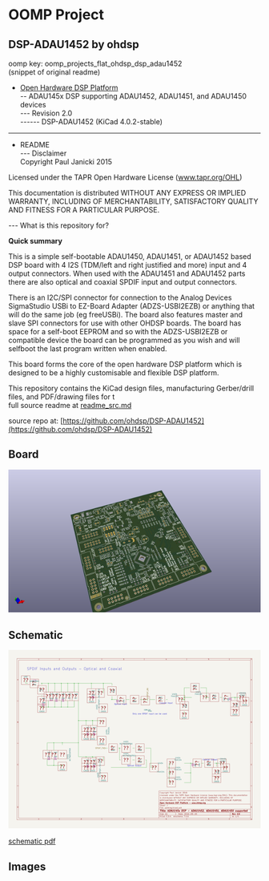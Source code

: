 # OOMP Project  
## DSP-ADAU1452  by ohdsp  
  
oomp key: oomp_projects_flat_ohdsp_dsp_adau1452  
(snippet of original readme)  
  
- [Open Hardware DSP Platform](http://www.ohdsp.org)  
-- ADAU145x DSP supporting ADAU1452, ADAU1451, and ADAU1450 devices  
--- Revision 2.0  
------ DSP-ADAU1452 (KiCad 4.0.2-stable)  
---  
- README  
--- Disclaimer  
Copyright Paul Janicki 2015  
  
Licensed under the TAPR Open Hardware License (www.tapr.org/OHL)  
  
This documentation is distributed WITHOUT ANY EXPRESS OR IMPLIED WARRANTY, INCLUDING OF MERCHANTABILITY, SATISFACTORY QUALITY AND FITNESS FOR A PARTICULAR PURPOSE.  
  
--- What is this repository for?  
  
**Quick summary**  
  
This is a simple self-bootable ADAU1450, ADAU1451, or ADAU1452 based DSP board with 4 I2S (TDM/left and right justified and more) input and 4 output connectors. When used with the ADAU1451 and ADAU1452 parts there are also optical and coaxial SPDIF input and output connectors.   
  
There is an I2C/SPI connector for connection to the Analog Devices SigmaStudio USBi to EZ-Board Adapter (ADZS-USBI2EZB) or anything that will do the same job (eg freeUSBi). The board also features master and slave SPI connectors for use with other OHDSP boards. The board has space for a self-boot EEPROM and so with the ADZS-USBI2EZB or compatible device the board can be programmed as you wish and will selfboot the last program written when enabled.   
  
This board forms the core of the open hardware DSP platform which is designed to be a highly customisable and flexible DSP platform.   
  
This repository contains the KiCad design files, manufacturing Gerber/drill files, and PDF/drawing files for t  
  full source readme at [readme_src.md](readme_src.md)  
  
source repo at: [https://github.com/ohdsp/DSP-ADAU1452](https://github.com/ohdsp/DSP-ADAU1452)  
## Board  
  
[![working_3d.png](working_3d_600.png)](working_3d.png)  
## Schematic  
  
[![working_schematic.png](working_schematic_600.png)](working_schematic.png)  
  
[schematic pdf](working_schematic.pdf)  
## Images  
